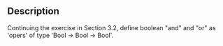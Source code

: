 Description
-------------
Continuing the exercise in Section 3.2, define boolean "and" and "or" as 'opers' of type 'Bool -> Bool -> Bool'.

